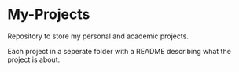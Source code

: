 # My-Projects

Repository to store my personal and academic projects.

Each project in a seperate folder with a README describing what the project is about. 
